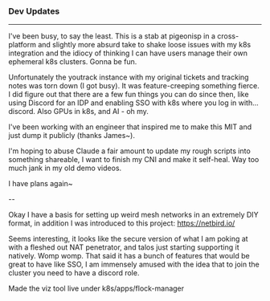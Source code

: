 

### Dev Updates
---

I've been busy, to say the least. This is a stab at pigeonisp in a cross-platform and slightly more absurd take to shake loose issues with my k8s integration and the idiocy of thinking I can have users manage their own ephemeral k8s clusters. Gonna be fun.

Unfortunately the youtrack instance with my original tickets and tracking notes was torn down (I got busy). It was feature-creeping something fierce. I did figure out that there are a few fun things you can do since then, like using Discord for an IDP and enabling SSO with k8s where you log in with... discord. Also GPUs in k8s, and AI - oh my.

I've been working with an engineer that inspired me to make this MIT and just dump it publicly (thanks James~).

I'm hoping to abuse Claude a fair amount to update my rough scripts into something shareable, I want to finish my CNI and make it self-heal. Way too much jank in my old demo videos.

I have plans again~

--

Okay I have a basis for setting up weird mesh networks in an extremely DIY format, in addition I was introduced to this project: https://netbird.io/

Seems interesting, it looks like the secure version of what I am poking at with a fleshed out NAT penetrator, and talos just starting supporting it natively. Womp womp. That said it has a bunch of features that would be great to have like SSO, I am immensely amused with the idea that to join the cluster you need to have a discord role.

Made the viz tool live under k8s/apps/flock-manager